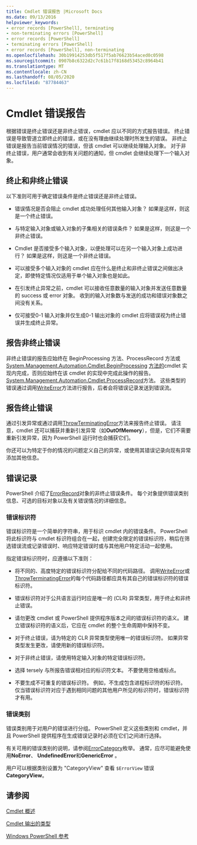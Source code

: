 ```yaml
---
title: Cmdlet 错误报告 |Microsoft Docs
ms.date: 09/13/2016
helpviewer_keywords:
- error records [PowerShell], terminating
- non-terminating errors [PowerShell]
- error records [PowerShell]
- terminating errors [PowerShell]
- error records [PowerShell], non-terminating
ms.openlocfilehash: 30b19914253db5f517f5ab76623b54aced0c0598
ms.sourcegitcommit: 0907b8c6322d2c7c61b17f8168d53452c8964b41
ms.translationtype: MT
ms.contentlocale: zh-CN
ms.lasthandoff: 08/05/2020
ms.locfileid: "87784463"
---
```

# <a name="cmdlet-error-reporting"></a>Cmdlet 错误报告

根据错误是终止错误还是非终止错误，cmdlet 应以不同的方式报告错误。 终止错误是导致管道立即终止的错误，或在没有理由继续处理时所发生的错误。 非终止错误是报告当前错误情况的错误，但该 cmdlet 可以继续处理输入对象。 对于非终止错误，用户通常会收到有关问题的通知，但 cmdlet 会继续处理下一个输入对象。

## <a name="terminating-and-nonterminating-errors"></a>终止和非终止错误

以下准则可用于确定错误条件是终止错误还是非终止错误。

- 错误情况是否会阻止 cmdlet 成功处理任何其他输入对象？ 如果是这样，则这是一个终止错误。

- 与特定输入对象或输入对象的子集相关的错误条件？ 如果是这样，则这是一个非终止错误。

- Cmdlet 是否接受多个输入对象，以便处理可以在另一个输入对象上成功进行？ 如果是这样，则这是一个非终止错误。

- 可以接受多个输入对象的 cmdlet 应在什么是终止和非终止错误之间做出决定，即使特定情况仅适用于单个输入对象也是如此。

- 在引发终止异常之前，cmdlet 可以接收任意数量的输入对象并发送任意数量的 success 或 error 对象。 收到的输入对象数与发送的成功和错误对象数之间没有关系。

- 仅可接受0-1 输入对象并仅生成0-1 输出对象的 cmdlet 应将错误视为终止错误并生成终止异常。

## <a name="reporting-nonterminating-errors"></a>报告非终止错误

非终止错误的报告应始终在 BeginProcessing 方法、ProcessRecord 方法或[System.Management.Automation.Cmdlet.BeginProcessing](/dotnet/api/System.Management.Automation.Cmdlet.BeginProcessing) [方法的](/dotnet/api/System.Management.Automation.Cmdlet.EndProcessing)cmdlet 实现内完成，否则应始终在该 cmdlet 的实现中完成此操作的报告。 [System.Management.Automation.Cmdlet.ProcessRecord](/dotnet/api/System.Management.Automation.Cmdlet.ProcessRecord)方法。 这些类型的错误通过调用[WriteError](/dotnet/api/System.Management.Automation.Cmdlet.WriteError)方法进行报告，后者会将错误记录发送到错误流。

## <a name="reporting-terminating-errors"></a>报告终止错误

通过引发异常或通过调用[ThrowTerminatingError](/dotnet/api/System.Management.Automation.Cmdlet.ThrowTerminatingError)方法来报告终止错误。 请注意，cmdlet 还可以捕获并重新引发异常（如**OutOfMemory**），但是，它们不需要重新引发异常，因为 PowerShell 运行时也会捕获它们。

你还可以为特定于你的情况的问题定义自己的异常，或使用其错误记录向现有异常添加其他信息。

## <a name="error-records"></a>错误记录

PowerShell 介绍了[ErrorRecord](/dotnet/api/System.Management.Automation.ErrorRecord)对象的非终止错误条件。 每个对象提供错误类别信息、可选的目标对象以及有关错误情况的详细信息。

### <a name="error-identifiers"></a>错误标识符

错误标识符是一个简单的字符串，用于标识 cmdlet 内的错误条件。
PowerShell 将此标识符与 cmdlet 标识符组合在一起，创建完全限定的错误标识符，稍后在筛选错误流或记录错误时、响应特定错误时或与其他用户特定活动一起使用。

指定错误标识符时，应遵循以下准则：

- 将不同的、高度特定的错误标识符分配给不同的代码路径。 调用[WriteError](/dotnet/api/System.Management.Automation.Cmdlet.WriteError)或[ThrowTerminatingError](/dotnet/api/System.Management.Automation.Cmdlet.ThrowTerminatingError)的每个代码路径都应具有其自己的错误标识符的错误标识符。

- 错误标识符对于公共语言运行时应是唯一的 (CLR) 异常类型，用于终止和非终止错误。

- 请勿更改 cmdlet 或 PowerShell 提供程序版本之间的错误标识符的语义。 建立错误标识符的语义后，它应在 cmdlet 的整个生命周期中保持不变。

- 对于终止错误，请为特定的 CLR 异常类型使用唯一的错误标识符。 如果异常类型发生更改，请使用新的错误标识符。

- 对于非终止错误，请使用特定输入对象的特定错误标识符。

- 选择 tersely 与所报告错误相对应的标识符文本。 不要使用空格或标点。

- 不要生成不可重复的错误标识符。 例如，不生成包含进程标识符的标识符。 仅当错误标识符对应于遇到相同问题的其他用户所见的标识符时，错误标识符才有用。

### <a name="error-categories"></a>错误类别

错误类别用于对用户的错误进行分组。 PowerShell 定义这些类别和 cmdlet，并且 PowerShell 提供程序在生成错误记录时必须在它们之间进行选择。

有关可用的错误类别的说明，请参阅[ErrorCategory](/dotnet/api/System.Management.Automation.ErrorCategory)枚举。 通常，应尽可能避免使用**NoError**、 **UndefinedError**和**GenericError** 。

用户可以根据类别设置为 "CategoryView" 查看 `$ErrorView` 错误**CategoryView**。

## <a name="see-also"></a>请参阅

[Cmdlet 概述](./cmdlet-overview.md)

[Cmdlet 输出的类型](./types-of-cmdlet-output.md)

[Windows PowerShell 参考](../windows-powershell-reference.md)
